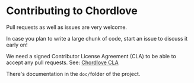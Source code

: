 Contributing to Chordlove
=========================

Pull requests as well as issues are very welcome.

In case you plan to write a large chunk of code, start an issue to discuss it early on!

We need a signed Contributor License Agreement (CLA) to be able to accept any pull requests.
See: [Chordlove CLA](http://www.clahub.com/agreements/chordlove/chordlove)

There's documentation in the `doc/`folder of the project.



